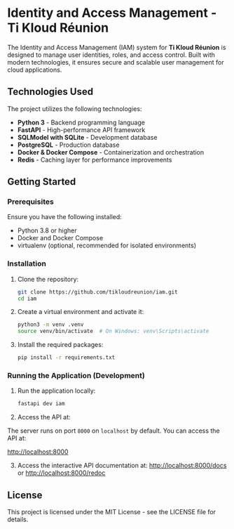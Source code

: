 # Identity and Access Management - Ti Kloud Réunion

The Identity and Access Management (IAM) system for **Ti Kloud Réunion** is designed to manage user identities, roles, and access control. Built with modern technologies, it ensures secure and scalable user management for cloud applications.

## Technologies Used

The project utilizes the following technologies:

* **Python 3** - Backend programming language
* **FastAPI** - High-performance API framework
* **SQLModel with SQLite** - Development database
* **PostgreSQL** - Production database
* **Docker & Docker Compose** - Containerization and orchestration
* **Redis** - Caching layer for performance improvements

## Getting Started

### Prerequisites

Ensure you have the following installed:

* Python 3.8 or higher
* Docker and Docker Compose
* virtualenv (optional, recommended for isolated environments)

### Installation

1. Clone the repository:

   ```bash
   git clone https://github.com/tikloudreunion/iam.git
   cd iam
   ```

2. Create a virtual environment and activate it:

   ```bash
   python3 -m venv .venv
   source venv/bin/activate  # On Windows: venv\Scripts\activate
   ```

3. Install the required packages:

   ```bash
   pip install -r requirements.txt
   ```

### Running the Application (Development)

1. Run the application locally:

   ```bash
   fastapi dev iam
   ```

2. Access the API at:

The server runs on port `8000` on `localhost` by default. You can access the API at:

[http://localhost:8000](http://localhost:8000)

3. Access the interactive API documentation at:
[http://localhost:8000/docs](http://localhost:8000/docs)
or
[http://localhost:8000/redoc](http://localhost:8000/redoc)

## License

This project is licensed under the MIT License - see the LICENSE file for details.
